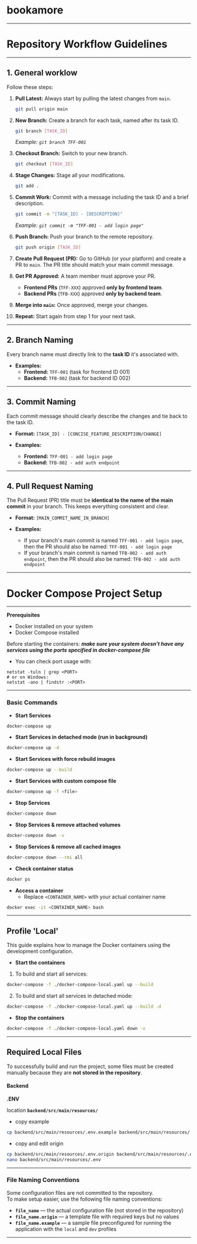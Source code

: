 # bookamore

---
# Repository Workflow Guidelines

---
## 1. General worklow
Follow these steps:

1.  **Pull Latest:** Always start by pulling the latest changes from `main`.
    ```bash
    git pull origin main
    ```

2.  **New Branch:** Create a branch for each task, named after its task ID.
    ```bash
    git branch [TASK_ID]
    ```
    *Example: `git branch TFF-001`*

3.  **Checkout Branch:** Switch to your new branch.
    ```bash
    git checkout [TASK_ID]
    ```

4.  **Stage Changes:** Stage all your modifications.
    ```bash
    git add .
    ```

5.  **Commit Work:** Commit with a message including the task ID and a brief description.
    ```bash
    git commit -m "[TASK_ID] - [DESCRIPTION]"
    ```
    *Example: `git commit -m "TFF-001 - add login page"`*

6.  **Push Branch:** Push your branch to the remote repository.
    ```bash
    git push origin [TASK_ID]
    ```

7.  **Create Pull Request (PR):** Go to GitHub (or your platform) and create a PR to `main`. The PR title should match your main commit message.

8.  **Get PR Approved:** A team member must approve your PR.
    * **Frontend PRs** (`TFF-XXX`) approved **only by frontend team**.
    * **Backend PRs** (`TFB-XXX`) approved **only by backend team**.

9.  **Merge into `main`:** Once approved, merge your changes.

10. **Repeat:** Start again from step 1 for your next task.

---
## 2. Branch Naming

Every branch name must directly link to the **task ID** it's associated with.

* **Examples:**
    * **Frontend:** `TFF-001` (task for frontend  ID 001)
    * **Backend:** `TFB-002` (task for backend ID 002)

---
## 3. Commit Naming

Each commit message should clearly describe the changes and tie back to the task ID.

* **Format:** `[TASK_ID] - [CONCISE_FEATURE_DESCRIPTION/CHANGE]`

* **Examples:**
    * **Frontend:** `TFF-001 - add login page`
    * **Backend:** `TFB-002 - add auth endpoint`

---
## 4. Pull Request Naming

The Pull Request (PR) title must be **identical to the name of the main commit** in your branch. This keeps everything consistent and clear.

* **Format:** `[MAIN_COMMIT_NAME_IN_BRANCH]`

* **Examples:**
    * If your branch's main commit is named `TFF-001 - add login page`, then the PR should also be named: `TFF-001 - add login page`
    * If your branch's main commit is named `TFB-002 - add auth endpoint`, then the PR should also be named: `TFB-002 - add auth endpoint`
---
# Docker Compose Project Setup

---

**Prerequisites**
- Docker installed on your system
- Docker Compose installed

Before starting the containers:
***make sure your system doesn't have any services using the ports specified in docker-compose file***
* You can check port usage with:
```
netstat -tuln | grep <PORT>
# or on Windows:
netstat -ano | findstr :<PORT>
```
---
### Basic Commands

* **Start Services**
```bash
docker-compose up
```
* **Start Services in detached mode (run in background)**
```bash
docker-compose up -d
```
* **Start Services with force rebuild images**
```bash
docker-compose up --build
```
* **Start Services with custom compose file**
```bash
docker-compose up -f <file>
```

* **Stop Services**
```bash
docker-compose down
```
* **Stop Services & remove attached volumes**
```bash
docker-compose down -v
```
* **Stop Services & remove all cached images**
```bash
docker-compose down --rmi all
```

* **Check container status**
```bash
docker ps
```

* **Access a container**
    * Replace  `<CONTAINER_NAME>` with your actual container name
```bash
docker exec -it <CONTAINER_NAME> bash
```

---
## Profile 'Local'

This guide explains how to manage the Docker containers using the development configuration.

* **Start the containers**
1. To build and start all services:
```bash
docker-compose -f ./docker-compose-local.yaml up --build
```
2. To build and start all services in detached mode:
```bash
docker-compose -f ./docker-compose-local.yaml up --build -d
```

* **Stop the containers**
```bash
docker-compose -f ./docker-compose-local.yaml down -v
```
---

## Required Local Files

To successfully build and run the project, some files must be created manually because they are **not stored in the repository**.

#### Backend

**.ENV**

location **`backend/src/main/resources/`**
- copy example
```bash
cp backend/src/main/resources/.env.example backend/src/main/resources/.env
```
- copy and edit origin
```bash
cp backend/src/main/resources/.env.origin backend/src/main/resources/.env
nano backend/src/main/resources/.env
```

<!-- Add required configuration files here -->

---

### File Naming Conventions

Some configuration files are not committed to the repository.  
To make setup easier, use the following file naming conventions:

- **`file_name`** — the actual configuration file (not stored in the repository)
- **`file_name.origin`** — a template file with required keys but no values
- **`file_name.example`** — a sample file preconfigured for running the application with the `local` and `dev` profiles  

---
